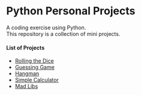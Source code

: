 # Python Personal Projects
A coding exercise using Python. <br>
This repository is a collection of mini projects.

#### List of Projects
- [Rolling the Dice](https://github.com/vinagrace-sadia/Python-Personal-Projects/blob/master/Rolling%20the%20dice)
- [Guessing Game](https://github.com/vinagrace-sadia/Python-Personal-Projects/blob/master/Guessing%20Game)
- [Hangman](https://github.com/vinagrace-sadia/Python-Personal-Projects/blob/master/Hangman)
- [Simple Calculator](https://github.com/vinagrace-sadia/Python-Personal-Projects/tree/master/Calculator)
- [Mad Libs](https://github.com/vinagrace-sadia/Python-Personal-Projects/tree/master/Mad%20Libs)
